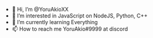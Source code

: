 - 👋 Hi, I’m @YoruAkioXX
- 👀 I’m interested in JavaScript on NodeJS, Python, C++
- 🌱 I’m currently learning Everything
- 📫 How to reach me YoruAkio#9999 at discord
